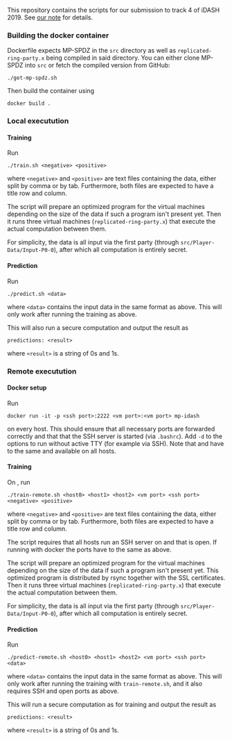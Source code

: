 This repository contains the scripts for our submission to track 4 of
iDASH 2019. See [our note](https://eprint.iacr.org/2019/1246) for
details.

### Building the docker container

Dockerfile expects MP-SPDZ in the `src` directory as well as
`replicated-ring-party.x` being compiled in said directory. You can
either clone MP-SPDZ into `src` or fetch the compiled version from
GitHub:

``` ./get-mp-spdz.sh ```

Then build the container using

``` docker build . ```

### Local executution

#### Training

Run

```./train.sh <negative> <positive>```

where `<negative>` and `<positive>` are text files containing the
data, either split by comma or by tab. Furthermore, both files are
expected to have a title row and column.

The script will prepare an optimized program for the virtual machines
depending on the size of the data if such a program isn't present
yet. Then it runs three virtual machines (`replicated-ring-party.x`)
that execute the actual computation between them.

For simplicity, the data is all input via the first party (through
`src/Player-Data/Input-P0-0`), after which all computation is entirely
secret.

#### Prediction

Run

```./predict.sh <data>```

where `<data>` contains the input data in the same format as above.
This will only work after running the training as above.

This will also run a secure computation and output the result as

```predictions: <result>```

where `<result>` is a string of 0s and 1s.

### Remote executution

#### Docker setup

Run

```docker run -it -p <ssh port>:2222 <vm port>:<vm port> mp-idash```

on every host. This should ensure that all necessary ports are
forwarded correctly and that that the SSH server is started (via
`.bashrc`). Add `-d` to the options to run without active TTY (for
example via SSH). Note that <ssh port> and <vm port> have to the same
and available on all hosts.

#### Training

On <host0>, run

```./train-remote.sh <host0> <host1> <host2> <vm port> <ssh port> <negative> <positive>```

where `<negative>` and `<positive>` are text files containing the
data, either split by comma or by tab. Furthermore, both files are
expected to have a title row and column.

The script requires that all hosts run an SSH server on <ssh port> and
that <vm port> is open. If running with docker the ports have to the
same as above.

The script will prepare an optimized program for the virtual machines
depending on the size of the data if such a program isn't present
yet. This optimized program is distributed by rsync together with the
SSL certificates. Then it runs three virtual machines
(`replicated-ring-party.x`) that execute the actual computation
between them.

For simplicity, the data is all input via the first party (through
`src/Player-Data/Input-P0-0`), after which all computation is entirely
secret.

#### Prediction

Run

```./predict-remote.sh <host0> <host1> <host2> <vm port> <ssh port> <data>```

where `<data>` contains the input data in the same format as above.
This will only work after running the training with `train-remote.sh`,
and it also requires SSH and open ports as above.

This will run a secure computation as for training and output the result as

```predictions: <result>```

where `<result>` is a string of 0s and 1s.
